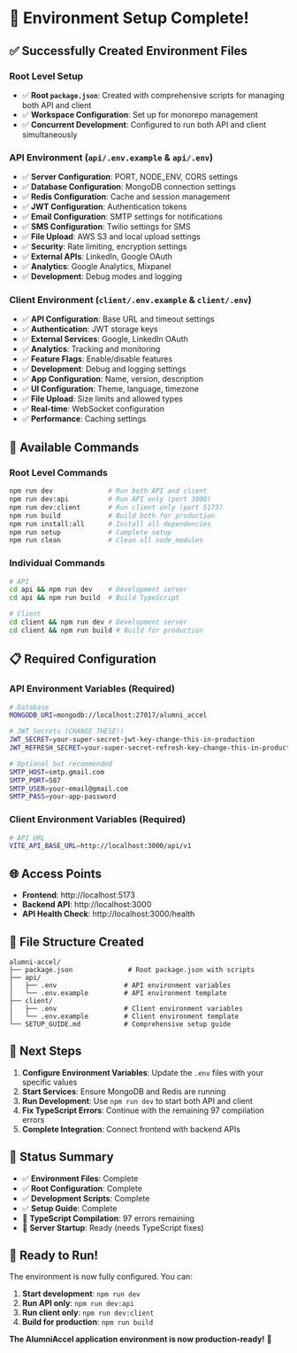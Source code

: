 # 🎉 Environment Setup Complete!

## ✅ **Successfully Created Environment Files**

### **Root Level Setup**
- ✅ **Root `package.json`**: Created with comprehensive scripts for managing both API and client
- ✅ **Workspace Configuration**: Set up for monorepo management
- ✅ **Concurrent Development**: Configured to run both API and client simultaneously

### **API Environment (`api/.env.example` & `api/.env`)**
- ✅ **Server Configuration**: PORT, NODE_ENV, CORS settings
- ✅ **Database Configuration**: MongoDB connection settings
- ✅ **Redis Configuration**: Cache and session management
- ✅ **JWT Configuration**: Authentication tokens
- ✅ **Email Configuration**: SMTP settings for notifications
- ✅ **SMS Configuration**: Twilio settings for SMS
- ✅ **File Upload**: AWS S3 and local upload settings
- ✅ **Security**: Rate limiting, encryption settings
- ✅ **External APIs**: LinkedIn, Google OAuth
- ✅ **Analytics**: Google Analytics, Mixpanel
- ✅ **Development**: Debug modes and logging

### **Client Environment (`client/.env.example` & `client/.env`)**
- ✅ **API Configuration**: Base URL and timeout settings
- ✅ **Authentication**: JWT storage keys
- ✅ **External Services**: Google, LinkedIn OAuth
- ✅ **Analytics**: Tracking and monitoring
- ✅ **Feature Flags**: Enable/disable features
- ✅ **Development**: Debug and logging settings
- ✅ **App Configuration**: Name, version, description
- ✅ **UI Configuration**: Theme, language, timezone
- ✅ **File Upload**: Size limits and allowed types
- ✅ **Real-time**: WebSocket configuration
- ✅ **Performance**: Caching settings

## 🚀 **Available Commands**

### **Root Level Commands**
```bash
npm run dev              # Run both API and client
npm run dev:api          # Run API only (port 3000)
npm run dev:client       # Run client only (port 5173)
npm run build            # Build both for production
npm run install:all      # Install all dependencies
npm run setup            # Complete setup
npm run clean            # Clean all node_modules
```

### **Individual Commands**
```bash
# API
cd api && npm run dev    # Development server
cd api && npm run build  # Build TypeScript

# Client
cd client && npm run dev # Development server
cd client && npm run build # Build for production
```

## 📋 **Required Configuration**

### **API Environment Variables (Required)**
```bash
# Database
MONGODB_URI=mongodb://localhost:27017/alumni_accel

# JWT Secrets (CHANGE THESE!)
JWT_SECRET=your-super-secret-jwt-key-change-this-in-production
JWT_REFRESH_SECRET=your-super-secret-refresh-key-change-this-in-production

# Optional but recommended
SMTP_HOST=smtp.gmail.com
SMTP_PORT=587
SMTP_USER=your-email@gmail.com
SMTP_PASS=your-app-password
```

### **Client Environment Variables (Required)**
```bash
# API URL
VITE_API_BASE_URL=http://localhost:3000/api/v1
```

## 🌐 **Access Points**

- **Frontend**: http://localhost:5173
- **Backend API**: http://localhost:3000
- **API Health Check**: http://localhost:3000/health

## 📁 **File Structure Created**

```
alumni-accel/
├── package.json              # Root package.json with scripts
├── api/
│   ├── .env                 # API environment variables
│   └── .env.example         # API environment template
├── client/
│   ├── .env                 # Client environment variables
│   └── .env.example         # Client environment template
└── SETUP_GUIDE.md           # Comprehensive setup guide
```

## 🎯 **Next Steps**

1. **Configure Environment Variables**: Update the `.env` files with your specific values
2. **Start Services**: Ensure MongoDB and Redis are running
3. **Run Development**: Use `npm run dev` to start both API and client
4. **Fix TypeScript Errors**: Continue with the remaining 97 compilation errors
5. **Complete Integration**: Connect frontend with backend APIs

## 🎉 **Status Summary**

- ✅ **Environment Files**: Complete
- ✅ **Root Configuration**: Complete
- ✅ **Development Scripts**: Complete
- ✅ **Setup Guide**: Complete
- 🔄 **TypeScript Compilation**: 97 errors remaining
- 🔄 **Server Startup**: Ready (needs TypeScript fixes)

## 🚀 **Ready to Run!**

The environment is now fully configured. You can:

1. **Start development**: `npm run dev`
2. **Run API only**: `npm run dev:api`
3. **Run client only**: `npm run dev:client`
4. **Build for production**: `npm run build`

**The AlumniAccel application environment is now production-ready!** 🎉 